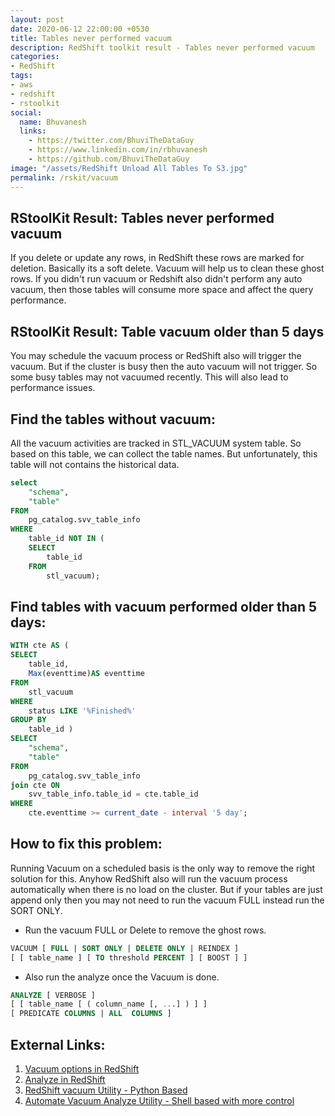 ```yaml
---
layout: post
date: 2020-06-12 22:00:00 +0530
title: Tables never performed vacuum
description: RedShift toolkit result - Tables never performed vacuum
categories:
- RedShift
tags:
- aws
- redshift
- rstoolkit
social:
  name: Bhuvanesh
  links:
    - https://twitter.com/BhuviTheDataGuy
    - https://www.linkedin.com/in/rbhuvanesh
    - https://github.com/BhuviTheDataGuy
image: "/assets/RedShift Unload All Tables To S3.jpg"
permalink: /rskit/vacuum
---
```


## RStoolKit Result: Tables never performed vacuum

If you delete or update any rows, in RedShift these rows are marked for deletion. Basically its a soft delete. Vacuum will help us to clean these ghost rows. If you didn't run vacuum or Redshift also didn't perform any auto vacuum, then those tables will consume more space and affect the query performance. 

## RStoolKit Result: Table vacuum older than 5 days

You may schedule the vacuum process or RedShift also will trigger the vacuum. But if the cluster is busy then the auto vacuum will not trigger. So some busy tables may not vacuumed recently. This will also lead to performance issues. 

## Find the tables without vacuum:

All the vacuum activities are tracked in STL_VACUUM system table. So based on this table, we can collect the table names. But unfortunately, this table will not contains the historical data. 

```sql
select
	"schema",
	"table"
FROM
	pg_catalog.svv_table_info
WHERE
	table_id NOT IN (
	SELECT
		table_id
	FROM
		stl_vacuum);
```

## Find tables with vacuum performed older than 5 days:

```sql
WITH cte AS (
SELECT
	table_id,
	Max(eventtime)AS eventtime
FROM
	stl_vacuum
WHERE
	status LIKE '%Finished%'
GROUP BY
	table_id )
SELECT
	"schema",
	"table"
FROM
	pg_catalog.svv_table_info
join cte ON
	svv_table_info.table_id = cte.table_id
WHERE
	cte.eventtime >= current_date - interval '5 day';
```

## How to fix this problem:

Running Vacuum on a scheduled basis is the only way to remove the right solution for this. Anyhow RedShift also will run the vacuum process automatically when there is no load on the cluster. But if your tables are just append only then you may not need to run the vacuum FULL instead run the SORT ONLY.

- Run the vacuum FULL or Delete to remove the ghost rows.

```sql
VACUUM [ FULL | SORT ONLY | DELETE ONLY | REINDEX ] 
[ [ table_name ] [ TO threshold PERCENT ] [ BOOST ] ]
```

- Also run the analyze once the Vacuum is done.

```sql
ANALYZE [ VERBOSE ]
[ [ table_name [ ( column_name [, ...] ) ] ]
[ PREDICATE COLUMNS | ALL  COLUMNS ]
```

## External Links:

1. [Vacuum options in RedShift](https://docs.aws.amazon.com/redshift/latest/dg/r_VACUUM_command.html)
2. [Analyze in RedShift](https://docs.aws.amazon.com/redshift/latest/dg/r_ANALYZE.html)
3. [RedShift vacuum Utility - Python Based](https://github.com/awslabs/amazon-redshift-utils/tree/master/src/AnalyzeVacuumUtility)
4. [Automate Vacuum Analyze Utility - Shell based with more control](https://thedataguy.in/automate-redshift-vacuum-analyze-using-shell-script-utility/)